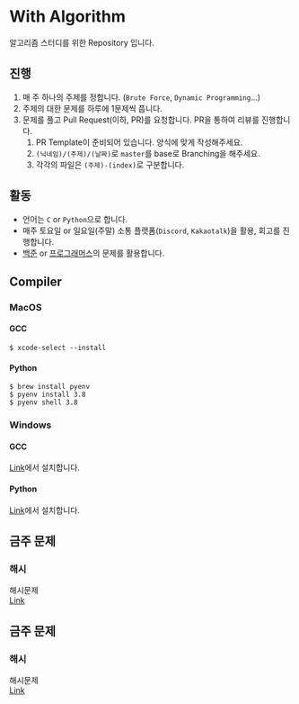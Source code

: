 # With Algorithm
알고리즘 스터디를 위한 Repository 입니다.

## 진행
1. 매 주 하나의 주제를 정합니다. (`Brute Force`, `Dynamic Programming`...)
2. 주제의 대한 문제를 하루에 1문제씩 풉니다.
3. 문제를 풀고 Pull Request(이하, PR)를 요청합니다. PR을 통하여 리뷰를 진행합니다.
   1. PR Template이 준비되어 있습니다. 양식에 맞게 작성해주세요.
   2. `(닉네임)/(주제)/(날짜)`로 `master`를 base로 Branching을 해주세요.
   3. 각각의 파일은 `(주제)-(index)`로 구분합니다.

## 활동
- 언어는 `C` or `Python`으로 합니다.
- 매주 토요일 or 일요일(주말) 소통 플랫폼(`Discord`, `Kakaotalk`)을 활용, 회고를 진행합니다.
- [백준](https://www.acmicpc.net) or [프로그래머스](https://programmers.co.kr)의 문제를 활용합니다.

## Compiler
### MacOS
#### GCC
```shell
$ xcode-select --install
```
#### Python
```shell
$ brew install pyenv
$ pyenv install 3.8
$ pyenv shell 3.8 
```

### Windows
#### GCC
[Link](https://gcc.gnu.org)에서 설치합니다.
#### Python
[Link](https://www.python.org/downloads)에서 설치합니다.
## 금주 문제
### 해시
해시문제 <br />
[Link](https://www.naver.com)
## 금주 문제
### 해시
해시문제 <br />
[Link](https://www.naver.com)